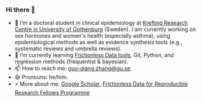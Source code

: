### Hi there 👋

- 🔭 I’m a doctoral student in clinical epidemiology at [Krefting Research Centre in University of Gothenburg](https://www.gu.se/en/krefting-research) (Sweden). I am currently working on sex hormones and women's health (especially asthma), using epidemiological methods as well as evidence synthesis tools (e.g., systematic reviews and umbrella reviews).
- 🌱 I’m currently learning [Frictionless Data tools](https://frictionlessdata.io), Git, Python, and regression methods (frequentist & bayesian).
- 📫 How to reach me: guo-qiang.zhang@gu.se.
- 😄 Pronouns: he/him.
- ⚡ More about me: [Google Scholar](https://scholar.google.com/citations?user=cA6JOJAAAAAJ&hl=en), [Frictionless Data for Reproducible Research Fellows Programme](https://fellows.frictionlessdata.io/blog/hello-guo-qiang/)

<!--
- 💬 Ask me about ...
- 👯 I’m looking to collaborate on ...
- 🤔 I’m looking for help with ...
-->
